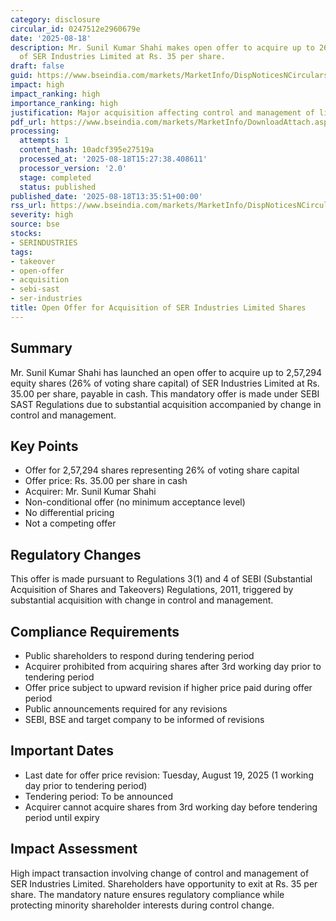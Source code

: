 ```yaml
---
category: disclosure
circular_id: 0247512e2960679e
date: '2025-08-18'
description: Mr. Sunil Kumar Shahi makes open offer to acquire up to 26% voting shares
  of SER Industries Limited at Rs. 35 per share.
draft: false
guid: https://www.bseindia.com/markets/MarketInfo/DispNoticesNCirculars.aspx?Noticeid={0744426A-55E5-4F54-AD7A-EE016DB2FD64}&noticeno=20250818-49&dt=08/18/2025&icount=49&totcount=56&flag=0
impact: high
impact_ranking: high
importance_ranking: high
justification: Major acquisition affecting control and management of listed company
pdf_url: https://www.bseindia.com/markets/MarketInfo/DownloadAttach.aspx?id=20250818-49&attachedId=203eddf1-5910-4029-bf8e-5be7289805dd
processing:
  attempts: 1
  content_hash: 10adcf395e27519a
  processed_at: '2025-08-18T15:27:38.408611'
  processor_version: '2.0'
  stage: completed
  status: published
published_date: '2025-08-18T13:35:51+00:00'
rss_url: https://www.bseindia.com/markets/MarketInfo/DispNoticesNCirculars.aspx?Noticeid={0744426A-55E5-4F54-AD7A-EE016DB2FD64}&noticeno=20250818-49&dt=08/18/2025&icount=49&totcount=56&flag=0
severity: high
source: bse
stocks:
- SERINDUSTRIES
tags:
- takeover
- open-offer
- acquisition
- sebi-sast
- ser-industries
title: Open Offer for Acquisition of SER Industries Limited Shares
---
```


## Summary

Mr. Sunil Kumar Shahi has launched an open offer to acquire up to 2,57,294 equity shares (26% of voting share capital) of SER Industries Limited at Rs. 35.00 per share, payable in cash. This mandatory offer is made under SEBI SAST Regulations due to substantial acquisition accompanied by change in control and management.

## Key Points

- Offer for 2,57,294 shares representing 26% of voting share capital
- Offer price: Rs. 35.00 per share in cash
- Acquirer: Mr. Sunil Kumar Shahi
- Non-conditional offer (no minimum acceptance level)
- No differential pricing
- Not a competing offer

## Regulatory Changes

This offer is made pursuant to Regulations 3(1) and 4 of SEBI (Substantial Acquisition of Shares and Takeovers) Regulations, 2011, triggered by substantial acquisition with change in control and management.

## Compliance Requirements

- Public shareholders to respond during tendering period
- Acquirer prohibited from acquiring shares after 3rd working day prior to tendering period
- Offer price subject to upward revision if higher price paid during offer period
- Public announcements required for any revisions
- SEBI, BSE and target company to be informed of revisions

## Important Dates

- Last date for offer price revision: Tuesday, August 19, 2025 (1 working day prior to tendering period)
- Tendering period: To be announced
- Acquirer cannot acquire shares from 3rd working day before tendering period until expiry

## Impact Assessment

High impact transaction involving change of control and management of SER Industries Limited. Shareholders have opportunity to exit at Rs. 35 per share. The mandatory nature ensures regulatory compliance while protecting minority shareholder interests during control change.